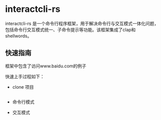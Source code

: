 # interactcli-rs

interactcli-rs 是一个命令行程序框架，用于解决命令行与交互模式一体化问题，包括命令行交互模式统一、子命令提示等功能。该框架集成了clap和shellwords。

## 快速指南
框架中包含了访问www.baidu.com的例子

快速上手过程如下：

* clone 项目

  ```shell

  ```

* 命令行模式
* 交互模式